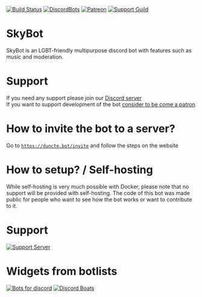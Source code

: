 [circle]: https://circleci.com/gh/DuncteBot/SkyBot/tree/master.svg?style=shield
[circleLink]: https://circleci.com/gh/DuncteBot/SkyBot/tree/master
[dbl]: https://discordbots.org/api/widget/status/210363111729790977.png
[dblLink]: https://discordbots.org/bot/210363111729790977
[discord]: https://discord.com/api/guilds/191245668617158656/embed.png
[discordLink]: https://duncte.bot/server
[inviteLink]: https://duncte.bot/invite
[patronLink]: https://patreon.com/DuncteBot
[patronImage]: https://img.shields.io/badge/Donate-Patreon-orange.svg

[![Build Status][circle]][circleLink] [![DiscordBots][dbl]][dblLink] [![Patreon][patronImage]][patronLink] [![Support Guild][discord]][discordLink]

# SkyBot 
SkyBot is an LGBT-friendly multipurpose discord bot with features such as music and moderation.


# Support
If you need any support please join our [Discord server][discordLink] <br />
If you want to support development of the bot [consider to be come a patron][patronLink]


# How to invite the bot to a server?
Go to [`https://duncte.bot/invite`][inviteLink] and follow the steps on the website


# How to setup? / Self-hosting
While self-hosting is very much possible with Docker, please note that no support will be provided with self-hosting.
The code of this bot was made public for people who want to see how the bot works or want to contribute to it.


# Support
[![Support Server](https://discord.com/api/guilds/191245668617158656/embed.png?style=banner2)](https://duncte.bot/server)


# Widgets from botlists
[![Bots for discord](https://botsfordiscord.com/api/bot/210363111729790977/widget)](https://botsfordiscord.com/bots/210363111729790977)
[![Discord Boats](https://discord.boats/api/widget/dunctebot)](https://discord.boats/bot/dunctebot)
